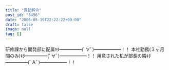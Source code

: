 ```yaml
---
title: "異動辞令"
post_id: "3456"
date: "2006-05-19T22:22:22+09:00"
draft: false
image: null
tag: []
---
```



研修課から開発部に配属ｷﾀ━━━━━(ﾟ∀ﾟ)━━━━━━！！ 本社勤務(３ヶ月間のみ)ｷﾀ━━━━━(ﾟ∀ﾟ)━━━━━━！！ 用意された机が部長の隣ｷﾀ━━━━━(ﾟＡﾟ)━━━━━━！！

